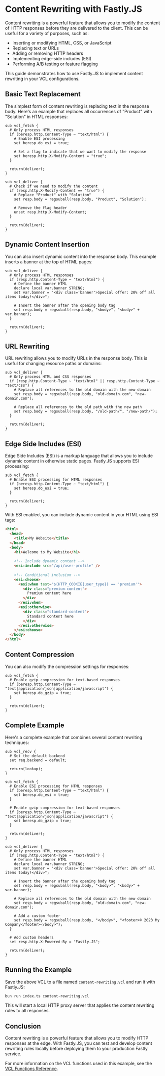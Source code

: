 # Content Rewriting with Fastly.JS

Content rewriting is a powerful feature that allows you to modify the content of HTTP responses before they are delivered to the client. This can be useful for a variety of purposes, such as:

- Inserting or modifying HTML, CSS, or JavaScript
- Replacing text or URLs
- Adding or removing HTTP headers
- Implementing edge-side includes (ESI)
- Performing A/B testing or feature flagging

This guide demonstrates how to use Fastly.JS to implement content rewriting in your VCL configurations.

## Basic Text Replacement

The simplest form of content rewriting is replacing text in the response body. Here's an example that replaces all occurrences of "Product" with "Solution" in HTML responses:

```vcl
sub vcl_fetch {
  # Only process HTML responses
  if (beresp.http.Content-Type ~ "text/html") {
    # Enable ESI processing
    set beresp.do_esi = true;
    
    # Set a flag to indicate that we want to modify the response
    set beresp.http.X-Modify-Content = "true";
  }
  
  return(deliver);
}

sub vcl_deliver {
  # Check if we need to modify the content
  if (resp.http.X-Modify-Content == "true") {
    # Replace "Product" with "Solution"
    set resp.body = regsuball(resp.body, "Product", "Solution");
    
    # Remove the flag header
    unset resp.http.X-Modify-Content;
  }
  
  return(deliver);
}
```

## Dynamic Content Insertion

You can also insert dynamic content into the response body. This example inserts a banner at the top of HTML pages:

```vcl
sub vcl_deliver {
  # Only process HTML responses
  if (resp.http.Content-Type ~ "text/html") {
    # Define the banner HTML
    declare local var.banner STRING;
    set var.banner = "<div class='banner'>Special offer: 20% off all items today!</div>";
    
    # Insert the banner after the opening body tag
    set resp.body = regsuball(resp.body, "<body>", "<body>" + var.banner);
  }
  
  return(deliver);
}
```

## URL Rewriting

URL rewriting allows you to modify URLs in the response body. This is useful for changing resource paths or domains:

```vcl
sub vcl_deliver {
  # Only process HTML and CSS responses
  if (resp.http.Content-Type ~ "text/html" || resp.http.Content-Type ~ "text/css") {
    # Replace all references to the old domain with the new domain
    set resp.body = regsuball(resp.body, "old-domain.com", "new-domain.com");
    
    # Replace all references to the old path with the new path
    set resp.body = regsuball(resp.body, "/old-path/", "/new-path/");
  }
  
  return(deliver);
}
```

## Edge Side Includes (ESI)

Edge Side Includes (ESI) is a markup language that allows you to include dynamic content in otherwise static pages. Fastly.JS supports ESI processing:

```vcl
sub vcl_fetch {
  # Enable ESI processing for HTML responses
  if (beresp.http.Content-Type ~ "text/html") {
    set beresp.do_esi = true;
  }
  
  return(deliver);
}
```

With ESI enabled, you can include dynamic content in your HTML using ESI tags:

```html
<html>
  <head>
    <title>My Website</title>
  </head>
  <body>
    <h1>Welcome to My Website</h1>
    
    <!-- Include dynamic content -->
    <esi:include src="/api/user-profile" />
    
    <!-- Conditional inclusion -->
    <esi:choose>
      <esi:when test="$(HTTP_COOKIE{user_type}) == 'premium'">
        <div class="premium-content">
          Premium content here
        </div>
      </esi:when>
      <esi:otherwise>
        <div class="standard-content">
          Standard content here
        </div>
      </esi:otherwise>
    </esi:choose>
  </body>
</html>
```

## Content Compression

You can also modify the compression settings for responses:

```vcl
sub vcl_fetch {
  # Enable gzip compression for text-based responses
  if (beresp.http.Content-Type ~ "text|application/json|application/javascript") {
    set beresp.do_gzip = true;
  }
  
  return(deliver);
}
```

## Complete Example

Here's a complete example that combines several content rewriting techniques:

```vcl
sub vcl_recv {
  # Set the default backend
  set req.backend = default;
  
  return(lookup);
}

sub vcl_fetch {
  # Enable ESI processing for HTML responses
  if (beresp.http.Content-Type ~ "text/html") {
    set beresp.do_esi = true;
  }
  
  # Enable gzip compression for text-based responses
  if (beresp.http.Content-Type ~ "text|application/json|application/javascript") {
    set beresp.do_gzip = true;
  }
  
  return(deliver);
}

sub vcl_deliver {
  # Only process HTML responses
  if (resp.http.Content-Type ~ "text/html") {
    # Define the banner HTML
    declare local var.banner STRING;
    set var.banner = "<div class='banner'>Special offer: 20% off all items today!</div>";
    
    # Insert the banner after the opening body tag
    set resp.body = regsuball(resp.body, "<body>", "<body>" + var.banner);
    
    # Replace all references to the old domain with the new domain
    set resp.body = regsuball(resp.body, "old-domain.com", "new-domain.com");
    
    # Add a custom footer
    set resp.body = regsuball(resp.body, "</body>", "<footer>© 2023 My Company</footer></body>");
  }
  
  # Add custom headers
  set resp.http.X-Powered-By = "Fastly.JS";
  
  return(deliver);
}
```

## Running the Example

Save the above VCL to a file named `content-rewriting.vcl` and run it with Fastly.JS:

```bash
bun run index.ts content-rewriting.vcl
```

This will start a local HTTP proxy server that applies the content rewriting rules to all responses.

## Conclusion

Content rewriting is a powerful feature that allows you to modify HTTP responses at the edge. With Fastly.JS, you can test and develop content rewriting rules locally before deploying them to your production Fastly service.

For more information on the VCL functions used in this example, see the [VCL Functions Reference](../reference/vcl-functions.md).
